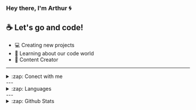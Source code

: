 ### Hey there, I'm Arthur 🌀

##  ☕ Let's go and code! 
- 💻 Creating new projects
- 🥋 Learning about our code world
- 🍿  Content Creator 
---
<details>
  <summary>:zap: Conect with me</summary>
<p><img height="32" width="32" src="https://cdn.jsdelivr.net/npm/simple-icons@v4/icons/linkedin.svg" /></p>

<p><img height="32" width="32" src="https://cdn.jsdelivr.net/npm/simple-icons@v4/icons/gmail.svg" /></p>

<p><img height="32" width="32" src="https://cdn.jsdelivr.net/npm/simple-icons@v4/icons/youtube.svg" /></p>
</details>
---
<details>
  <summary>:zap: Languages</summary>
<p><img height="32" width="32" src="https://raw.githubusercontent.com/github/explore/80688e429a7d4ef2fca1e82350fe8e3517d3494d/topics/javascript/javascript.png" /></p>

<p><img height="32" width="32" src="https://raw.githubusercontent.com/github/explore/80688e429a7d4ef2fca1e82350fe8e3517d3494d/topics/html/html.png" /></p>

<p><img height="32" width="32" src="https://raw.githubusercontent.com/github/explore/80688e429a7d4ef2fca1e82350fe8e3517d3494d/topics/css/css.png" /></p>

<p><img height="32" width="32" src="https://raw.githubusercontent.com/github/explore/80688e429a7d4ef2fca1e82350fe8e3517d3494d/topics/php/php.png" /></p>

<p><img height="32" width="32" src="https://raw.githubusercontent.com/github/explore/80688e429a7d4ef2fca1e82350fe8e3517d3494d/topics/mysql/mysql.png" /></p>
</details>
---
<details>
  <summary>:zap: Github Stats</summary>
<img src="https://github-stats.arthurcotrim.vercel.app/api?username=arthurcotrim&show_icons=true&hide_border=true">
</details>


